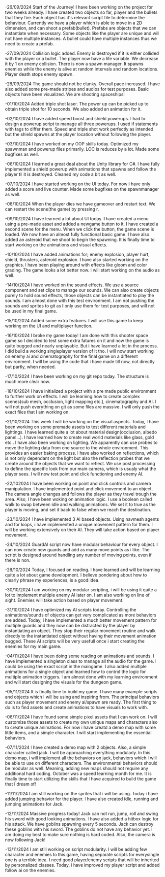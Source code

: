 -26/09/2024
Start of the Journey! I have been working on the project for two weeks already. I have created two objects so far, player and the bullets that they fire. Each object has it's relevant script file to determine the behaviour. Currently we have a player which is able to move in a 2D dimension, and can shoot a prefab(bullet). Prefabs are objects that we can instantiate when necessary. Some objects like the player are unique and will not have multiple instances. A bullet could have multiple instances thus we need to create a prefab.

-27/09/2024
Collision logic added. Enemy is destroyed if it is either collided with the player or a bullet. The player now have a life variable. We decrease it by 1 on enemy collision. There is now a spawn manager. It spawns enemies while the enemy is alive at random intervals and random locations. Player death stops enemy spawn.

-28/09/2024
The game should not be clunky. Overall pace increased. I have also added some pre-made stripes and audios for test purposes. Basic objects have been visualized. We are shooting spaceships!

-01/10/2024
Added triple shot laser. The power up can be picked up to obtain triple shot for 10 seconds. We also added an animation for it.

-02/10/2024
I have added speed boost and shield powerups. I had to design a powerup script to manage all three powerups. I used if statements with tags to differ them. Speed and triple shot work perfectly as intended but the shield spawns at the player location without following the player. 

-03/10/2024
I have worked on my OOP skills today. Optimized my spawnman and powerup files primarily. LOC is reduces by a lot. Made some bugfixes as well.

-06/10/2024
I learned a great deal about the Unity library for C#. I have fully implemented a shield powerup with animations that spawns and follow the player til it is destroyed. Cleaned my code a bit as well.

-07/10/2024
I have started working on the UI today. For now i have only added a score and live counter. Made some bugfixes on the spawnmanager as well.

-08/10/2024
When the player dies we have gameover and restart text. We can restart the scene(the game) by pressing r.

-09/10/2024
I have learned a lot about UI today. I have created a menu using a pre-made asset and added a newgame button to it. I have created a second scene for the menu. When we click the button, the game scene is loaded. We now have an almost fully functional basic game. I have also added an asteroid that we shoot to begin the spawning. It is finally time to start working on the animations and visual effects.

-10/10/2024
I have added animations for; enemy explosion, player hurt, shield, thrusters, asteroid explosion. I have also started working on the graphics. I have been playing around with effects like gloom and color grading. The game looks a lot better now. I will start working on the audio as well.

-14/10/2024
I have worked on the sound effects. We use a source component and set clips to manage our sounds. We can also create objects purely to hold sound effects, those objects can be instantiated to play the sounds. I am almost done with this test environment. I am not pushing the sounds and sprites to git as I only use them for test purposes, and will not be used in my final game. 

-15/10/2024
Added some extra features. I will use this game to keep working on the UI and multiplayer function.

-16/10/2024 
I broke my game today! I am done with this shooter space game so I decided to test some extra fatures on it and now the game is quite bugged and nearly unplayable. But i have learned a lot in the process. I did build a working singleplayer version of it tho. I will now start working on enemy ai and cinematography for the final game on a different environment. I will be using the code that i have made till now, not directly but partly, when needed. 

-17/10/2024
I have been working on my git repo today. The structure is much more clear now.

-18/10/2024
I have initialized a project with a pre made public environment to further work on effects. I will be learning how to create complex scenes(sub mesh, occlusion, light mapping etc.), cinematography and AI. I will not push everything on git as some files are massive. I will only push the exact files that I am working on.

-21/10/2024
This week I will be working on the visual aspects. Today, I have been working on some premade assets to test different materials and lightings. I have learned quite a lot about material design(occlusion, albedo panel...). I have learned how to create real world materials like glass, gold etc.. I have also been working on lighting. We apparently can use probes to move the lighting data from one source to the whole environment. This provides an easier baking process. I have also worked on reflections, which is not only dependant on the light but also the reflection probes that we create around the objects that we want to reflect. We use post processing to define the specific look from our main camera, which is usualy what the player sees. I will now test point and click functioning and enemy AI.

-22/102024
I have been working on point and click controls and camera manipulation. I have implemented point and click movement to an object. The camera angle changes and follows the player as they travel trough the area. Also, I have been woking on animation logic. I use a boolean called walk to swap between idle and walking animations. We set it to true as the player is moving, and set it back to false when we reach the destination.

-23/10/2024
I have implemented 3 AI based objects. Using navmesh agents and for loops, i have implemented a unique movement pattern for them. I will be working extensively on their AI. They will take action based on player movement. 

-24/10/2024
GuardAI script now have modular behaviour for every object. I can now create new guards and add as many move points as i like. The script is designed around handling any number of moving points, even if there is non.

-28/10/2024
Today, I focused on reading. I have learned and will be learning quite a lot about game development. I believe pondering about how to clearly phrase my experiences, is a good idea. 

-30/10/2024
I am working on my modular scripting, i will be using it quite a lot to implement multiple enemy AI later on. I am also working on line of sight. Enemies will take action based on player movement.

-31/10/2024
I have optimized my AI scripts today. Controlling the animations/sounds of objects can get very complicated as more behaviors are added. Today, i have implemented a much better movement pattern for multiple guards and they now can be distracted by the player by instantiating an object. They stop their regular movement routine and walk directly to the instantiated object without having their movement animation bugged. These AI scripts will be very usefull once i start creating the enemies for my main game.

-04/11/2024
I have been doing some reading on animations and sounds. I have implemented a singleton class to manage all the audio for the game. I could be using the exact script in the maingame. I also added multiple animations for a single object and learned how to control the logic for multiple animation triggers. I am almost done with my learning environment and will start designing the visuals for the dungeon game.

-05/11/2024
It is finally time to build my game. I have many example scripts and objects which I will be using and inspiring from. The principal behaviors such as player movement and enemy ai/spawn are ready. The first thing to do is to find assets and create animations to have visuals to work with. 

-06/11/2024
I have found some simple pixel assets that I can work on. I will customize those assets to create my own unique maps and characters also to create unique animations. For now i have creatd a demo map with some little items, and a simple character. I will start implementing the essential behaviors.

-07/11/2024
I have created a demo map with 2 objects. Also, a simple character called jack. I will be approaching everything modularly. In this demo map, i will implement all the behaviors on jack, behaviors which I will be able to use on different characters. The environmental behaviors should be modular as well. Meaning, adding new maps should not require any additional hard coding. October was a speed learning month for me. It is finally time to start utilizing the skills that I have acquired to build the game that I dream of! 

-11/11/2024
I am still working on the sprites that i will be using. Today i have added jumping behavior for the player. I have also created idle, running and jumping animations for Jack.

-12/11/2024
Massive progress today! Jack can not run, jump, roll and swing his sword with good looking animations. I have also added a hitbox logic for his attack. We have goblins spawning every 5 seconds. Jack can destroy these goblins with his sword. The goblins do not have any behavior yet. I am doing my best to make sure nothing is hard coded. Also, the camera is now following Jack!

-13/11/2024
I am still working on script modularity. I will be adding few character and enemies to this game, having separate scripts for everysingle one is a terrible idea. I need good player/enemy scripts that will be inherited by personalized classes. Today, i have improved my player script and added follow ai on the enemies.
